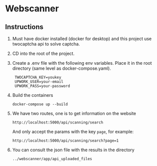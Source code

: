 # Webscanner

## Instructions
1. Must have docker installed (docker for desktop) and this project use twocaptcha api to solve captcha.
2. CD into the root of the project.
3. Create a .env file with the following env variables. Place it in the root directory (same level as docker-compose.yaml).
   ```
    TWOCAPTCHA_KEY=youkey
    UPWORK_USER=your-email
    UPWORK_PASS=your-password

   ```
4. Build the containers
   ```
   docker-compose up --build
   ```

5. We have two routes, one is to get information on the website
   ```
   http://localhost:5000/api/scanning/search
   ```
   And only accept the params with the key `page`, for example:
   ```
   http://localhost:5000/api/scanning/search?page=1
   ```
6. You can consult the json file with the results in the directory
   ```
   ../webscanner/app/api_uploaded_files
   ```
